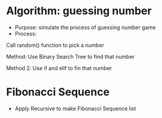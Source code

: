 # Algorithm: guessing number 
* Purpose: simulate the process of guessing number game
* Process:

Call random() function to pick a number

Method: Use Binary Search Tree to find that number

Method 2: Use if and elif to fin that number

# Fibonacci Sequence
* Apply Recursive to make Fibonacci Sequence list
